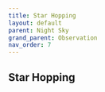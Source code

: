 ```yaml
---
title: Star Hopping
layout: default
parent: Night Sky
grand_parent: Observation
nav_order: 7
---
```


## Star Hopping
